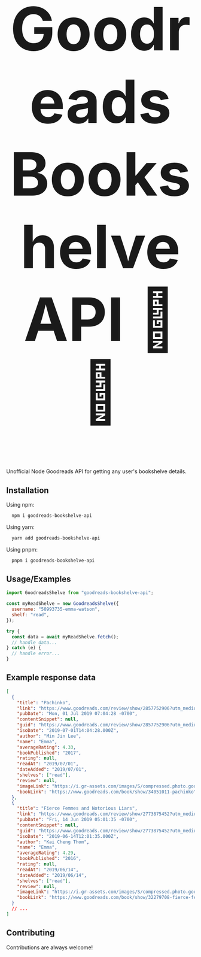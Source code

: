 <h1 align="center" style="font-size: 10rem;">
Goodreads Bookshelve API 📔📕
</h1>

Unofficial Node Goodreads API for getting any user's bookshelve details.

## Installation
Using npm:
```bash
  npm i goodreads-bookshelve-api
```

Using yarn:
```bash
  yarn add goodreads-bookshelve-api
```

Using pnpm:
```bash
  pnpm i goodreads-bookshelve-api
```

## Usage/Examples

```js
import GoodreadsShelve from "goodreads-bookshelve-api";

const myReadShelve = new GoodreadsShelve({
  username: "50993735-emma-watson",
  shelf: "read",
});

try {
  const data = await myReadShelve.fetch();
  // handle data...
} catch (e) {
  // handle error...
}
```

## Example response data

```json
[
  {
    "title": "Pachinko",
    "link": "https://www.goodreads.com/review/show/2857752906?utm_medium=api&utm_source=rss",
    "pubDate": "Mon, 01 Jul 2019 07:04:28 -0700",
    "contentSnippet": null,
    "guid": "https://www.goodreads.com/review/show/2857752906?utm_medium=api&utm_source=rss",
    "isoDate": "2019-07-01T14:04:28.000Z",
    "author": "Min Jin Lee",
    "name": "Emma",
    "averageRating": 4.33,
    "bookPublished": "2017",
    "rating": null,
    "readAt": "2019/07/01",
    "dateAdded": "2019/07/01",
    "shelves": ["read"],
    "review": null,
    "imageLink": "https://i.gr-assets.com/images/S/compressed.photo.goodreads.com/books/1529845599l/34051011.jpg",
    "bookLink": "https://www.goodreads.com/book/show/34051011-pachinko"
  },
  {
    "title": "Fierce Femmes and Notorious Liars",
    "link": "https://www.goodreads.com/review/show/2773875452?utm_medium=api&utm_source=rss",
    "pubDate": "Fri, 14 Jun 2019 05:01:35 -0700",
    "contentSnippet": null,
    "guid": "https://www.goodreads.com/review/show/2773875452?utm_medium=api&utm_source=rss",
    "isoDate": "2019-06-14T12:01:35.000Z",
    "author": "Kai Cheng Thom",
    "name": "Emma",
    "averageRating": 4.29,
    "bookPublished": "2016",
    "rating": null,
    "readAt": "2019/06/14",
    "dateAdded": "2019/06/14",
    "shelves": ["read"],
    "review": null,
    "imageLink": "https://i.gr-assets.com/images/S/compressed.photo.goodreads.com/books/1480517872l/32279708.jpg",
    "bookLink": "https://www.goodreads.com/book/show/32279708-fierce-femmes-and-notorious-liars"
  }
  // ...
]
```

## Contributing

Contributions are always welcome!
